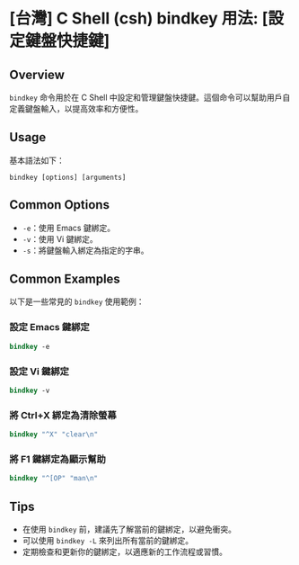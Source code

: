 # [台灣] C Shell (csh) bindkey 用法: [設定鍵盤快捷鍵]

## Overview
`bindkey` 命令用於在 C Shell 中設定和管理鍵盤快捷鍵。這個命令可以幫助用戶自定義鍵盤輸入，以提高效率和方便性。

## Usage
基本語法如下：
```
bindkey [options] [arguments]
```

## Common Options
- `-e`：使用 Emacs 鍵綁定。
- `-v`：使用 Vi 鍵綁定。
- `-s`：將鍵盤輸入綁定為指定的字串。

## Common Examples
以下是一些常見的 `bindkey` 使用範例：

### 設定 Emacs 鍵綁定
```csh
bindkey -e
```

### 設定 Vi 鍵綁定
```csh
bindkey -v
```

### 將 Ctrl+X 綁定為清除螢幕
```csh
bindkey "^X" "clear\n"
```

### 將 F1 鍵綁定為顯示幫助
```csh
bindkey "^[OP" "man\n"
```

## Tips
- 在使用 `bindkey` 前，建議先了解當前的鍵綁定，以避免衝突。
- 可以使用 `bindkey -L` 來列出所有當前的鍵綁定。
- 定期檢查和更新你的鍵綁定，以適應新的工作流程或習慣。